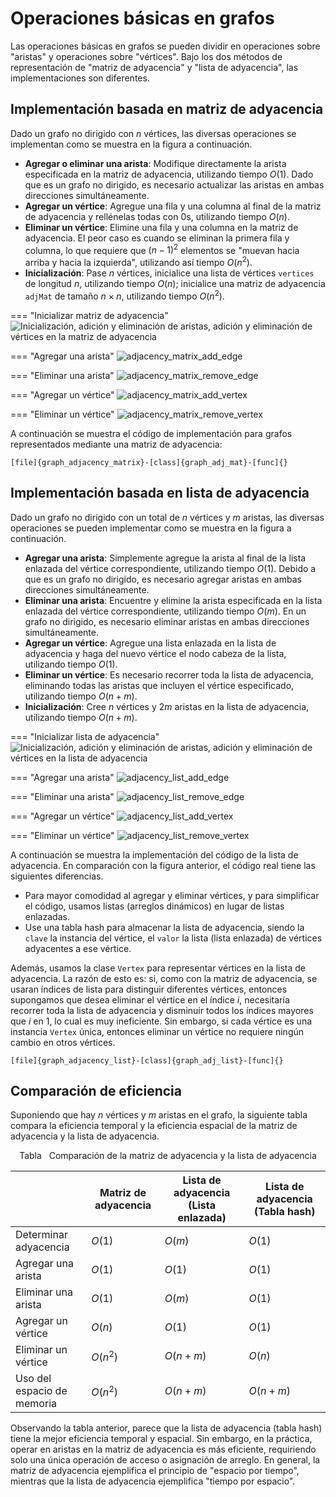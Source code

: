 # Operaciones básicas en grafos

Las operaciones básicas en grafos se pueden dividir en operaciones sobre "aristas" y operaciones sobre "vértices". Bajo los dos métodos de representación de "matriz de adyacencia" y "lista de adyacencia", las implementaciones son diferentes.

## Implementación basada en matriz de adyacencia

Dado un grafo no dirigido con $n$ vértices, las diversas operaciones se implementan como se muestra en la figura a continuación.

-   **Agregar o eliminar una arista**: Modifique directamente la arista especificada en la matriz de adyacencia, utilizando tiempo $O(1)$. Dado que es un grafo no dirigido, es necesario actualizar las aristas en ambas direcciones simultáneamente.
-   **Agregar un vértice**: Agregue una fila y una columna al final de la matriz de adyacencia y rellénelas todas con $0$s, utilizando tiempo $O(n)$.
-   **Eliminar un vértice**: Elimine una fila y una columna en la matriz de adyacencia. El peor caso es cuando se eliminan la primera fila y columna, lo que requiere que $(n-1)^2$ elementos se "muevan hacia arriba y hacia la izquierda", utilizando así tiempo $O(n^2)$.
-   **Inicialización**: Pase $n$ vértices, inicialice una lista de vértices `vertices` de longitud $n$, utilizando tiempo $O(n)$; inicialice una matriz de adyacencia `adjMat` de tamaño $n \times n$, utilizando tiempo $O(n^2)$.

=== "Inicializar matriz de adyacencia"
    ![Inicialización, adición y eliminación de aristas, adición y eliminación de vértices en la matriz de adyacencia](graph_operations.assets/adjacency_matrix_step1_initialization.png)

=== "Agregar una arista"
    ![adjacency_matrix_add_edge](graph_operations.assets/adjacency_matrix_step2_add_edge.png)

=== "Eliminar una arista"
    ![adjacency_matrix_remove_edge](graph_operations.assets/adjacency_matrix_step3_remove_edge.png)

=== "Agregar un vértice"
    ![adjacency_matrix_add_vertex](graph_operations.assets/adjacency_matrix_step4_add_vertex.png)

=== "Eliminar un vértice"
    ![adjacency_matrix_remove_vertex](graph_operations.assets/adjacency_matrix_step5_remove_vertex.png)

A continuación se muestra el código de implementación para grafos representados mediante una matriz de adyacencia:

```src
[file]{graph_adjacency_matrix}-[class]{graph_adj_mat}-[func]{}
```

## Implementación basada en lista de adyacencia

Dado un grafo no dirigido con un total de $n$ vértices y $m$ aristas, las diversas operaciones se pueden implementar como se muestra en la figura a continuación.

-   **Agregar una arista**: Simplemente agregue la arista al final de la lista enlazada del vértice correspondiente, utilizando tiempo $O(1)$. Debido a que es un grafo no dirigido, es necesario agregar aristas en ambas direcciones simultáneamente.
-   **Eliminar una arista**: Encuentre y elimine la arista especificada en la lista enlazada del vértice correspondiente, utilizando tiempo $O(m)$. En un grafo no dirigido, es necesario eliminar aristas en ambas direcciones simultáneamente.
-   **Agregar un vértice**: Agregue una lista enlazada en la lista de adyacencia y haga del nuevo vértice el nodo cabeza de la lista, utilizando tiempo $O(1)$.
-   **Eliminar un vértice**: Es necesario recorrer toda la lista de adyacencia, eliminando todas las aristas que incluyen el vértice especificado, utilizando tiempo $O(n + m)$.
-   **Inicialización**: Cree $n$ vértices y $2m$ aristas en la lista de adyacencia, utilizando tiempo $O(n + m)$.

=== "Inicializar lista de adyacencia"
    ![Inicialización, adición y eliminación de aristas, adición y eliminación de vértices en la lista de adyacencia](graph_operations.assets/adjacency_list_step1_initialization.png)

=== "Agregar una arista"
    ![adjacency_list_add_edge](graph_operations.assets/adjacency_list_step2_add_edge.png)

=== "Eliminar una arista"
    ![adjacency_list_remove_edge](graph_operations.assets/adjacency_list_step3_remove_edge.png)

=== "Agregar un vértice"
    ![adjacency_list_add_vertex](graph_operations.assets/adjacency_list_step4_add_vertex.png)

=== "Eliminar un vértice"
    ![adjacency_list_remove_vertex](graph_operations.assets/adjacency_list_step5_remove_vertex.png)

A continuación se muestra la implementación del código de la lista de adyacencia. En comparación con la figura anterior, el código real tiene las siguientes diferencias.

-   Para mayor comodidad al agregar y eliminar vértices, y para simplificar el código, usamos listas (arreglos dinámicos) en lugar de listas enlazadas.
-   Use una tabla hash para almacenar la lista de adyacencia, siendo la `clave` la instancia del vértice, el `valor` la lista (lista enlazada) de vértices adyacentes a ese vértice.

Además, usamos la clase `Vertex` para representar vértices en la lista de adyacencia. La razón de esto es: si, como con la matriz de adyacencia, se usaran índices de lista para distinguir diferentes vértices, entonces supongamos que desea eliminar el vértice en el índice $i$, necesitaría recorrer toda la lista de adyacencia y disminuir todos los índices mayores que $i$ en $1$, lo cual es muy ineficiente. Sin embargo, si cada vértice es una instancia `Vertex` única, entonces eliminar un vértice no requiere ningún cambio en otros vértices.

```src
[file]{graph_adjacency_list}-[class]{graph_adj_list}-[func]{}
```

## Comparación de eficiencia

Suponiendo que hay $n$ vértices y $m$ aristas en el grafo, la siguiente tabla compara la eficiencia temporal y la eficiencia espacial de la matriz de adyacencia y la lista de adyacencia.

<p align="center"> Tabla <id> &nbsp; Comparación de la matriz de adyacencia y la lista de adyacencia </p>

|                     | Matriz de adyacencia | Lista de adyacencia (Lista enlazada) | Lista de adyacencia (Tabla hash) |
| ------------------- | ---------------- | ---------------------------- | --------------------------- |
| Determinar adyacencia | $O(1)$           | $O(m)$                       | $O(1)$                      |
| Agregar una arista         | $O(1)$           | $O(1)$                       | $O(1)$                      |
| Eliminar una arista      | $O(1)$           | $O(m)$                       | $O(1)$                      |
| Agregar un vértice        | $O(n)$           | $O(1)$                       | $O(1)$                      |
| Eliminar un vértice     | $O(n^2)$         | $O(n + m)$                   | $O(n)$                      |
| Uso del espacio de memoria  | $O(n^2)$         | $O(n + m)$                   | $O(n + m)$                  |

Observando la tabla anterior, parece que la lista de adyacencia (tabla hash) tiene la mejor eficiencia temporal y espacial. Sin embargo, en la práctica, operar en aristas en la matriz de adyacencia es más eficiente, requiriendo solo una única operación de acceso o asignación de arreglo. En general, la matriz de adyacencia ejemplifica el principio de "espacio por tiempo", mientras que la lista de adyacencia ejemplifica "tiempo por espacio".
